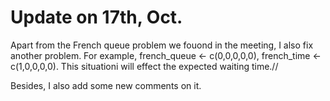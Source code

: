 # Update on 17th, Oct.

Apart from the French queue problem we fouond in the meeting, I also fix another problem. For example, french_queue <- c(0,0,0,0,0), french_time <- c(1,0,0,0,0). This situationi will effect the expected waiting time.//

Besides, I also add some new comments on it. 

